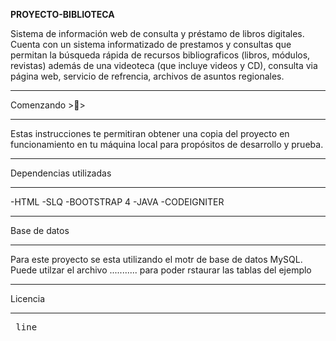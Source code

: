 
**PROYECTO-BIBLIOTECA**

Sistema de información web de consulta y préstamo de libros digitales.
Cuenta con un sistema informatizado de prestamos y consultas que permitan la búsqueda 
rápida de recursos bibliograficos (libros, módulos, revistas) además de una videoteca
(que incluye videos y CD),  consulta via página web,  servicio de refrencia, archivos 
de asuntos regionales.

*******************
Comenzando >:memo:>
*******************
Estas instrucciones te permitiran obtener una copia del proyecto en funcionamiento en 
tu máquina local para propósitos de desarrollo y prueba.

***********************
Dependencias utilizadas
***********************
 -HTML
 -SLQ
 -BOOTSTRAP 4
 -JAVA
 -CODEIGNITER

*******************
 Base de datos
*******************
Para este proyecto se esta utilizando el motr de base de datos MySQL. Puede utilzar el archivo ........... para poder rstaurar las tablas del ejemplo

*******************
Licencia
*******************
<pre> line<s de codigo>
<thhp>
